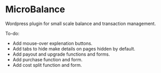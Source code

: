 # MicroBalance
Wordpress plugin for small scale balance and transaction management.

To-do:
 - Add mouse-over explenation buttons.
 - Add tabs to hide make details on pages hidden by default.
 - Add payout and upgrade functions and forms.
 - Add purchase function and form.
 - Add cost split function and form.
